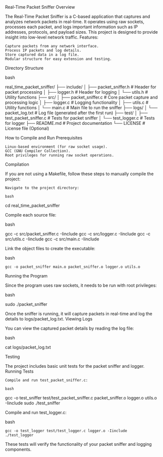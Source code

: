 Real-Time Packet Sniffer
Overview

The Real-Time Packet Sniffer is a C-based application that captures and analyzes network packets in real-time. It operates using raw sockets, processes each packet, and logs important information such as IP addresses, protocols, and payload sizes. This project is designed to provide insight into low-level network traffic.
Features:

    Capture packets from any network interface.
    Process IP packets and log details.
    Store captured data in a log file.
    Modular structure for easy extension and testing.

Directory Structure

bash

real_time_packet_sniffer/
├── include/
│   ├── packet_sniffer.h        # Header for packet processing
│   ├── logger.h                # Header for logging
│   └── utils.h                 # Utility functions
├── src/
│   ├── packet_sniffer.c        # Core packet capture and processing logic
│   ├── logger.c                # Logging functionality
│   ├── utils.c                 # Utility functions
│   └── main.c                  # Main file to run the sniffer
├── logs/
│   └── packet_log.txt          # Log file (generated after the first run)
├── test/
│   ├── test_packet_sniffer.c   # Tests for packet sniffer
│   └── test_logger.c           # Tests for logger
├── README.md                   # Project documentation
└── LICENSE                     # License file (Optional)

How to Compile and Run
Prerequisites

    Linux-based environment (for raw socket usage).
    GCC (GNU Compiler Collection).
    Root privileges for running raw socket operations.

Compilation

If you are not using a Makefile, follow these steps to manually compile the project:

    Navigate to the project directory:

    bash

cd real_time_packet_sniffer

Compile each source file:

bash

gcc -c src/packet_sniffer.c -Iinclude
gcc -c src/logger.c -Iinclude
gcc -c src/utils.c -Iinclude
gcc -c src/main.c -Iinclude

Link the object files to create the executable:

bash

    gcc -o packet_sniffer main.o packet_sniffer.o logger.o utils.o

Running the Program

Since the program uses raw sockets, it needs to be run with root privileges:

bash

sudo ./packet_sniffer

Once the sniffer is running, it will capture packets in real-time and log the details to logs/packet_log.txt.
Viewing Logs

You can view the captured packet details by reading the log file:

bash

cat logs/packet_log.txt

Testing

The project includes basic unit tests for the packet sniffer and logger.
Running Tests

    Compile and run test_packet_sniffer.c:

    bash

gcc -o test_sniffer test/test_packet_sniffer.c packet_sniffer.o logger.o utils.o -Iinclude
sudo ./test_sniffer

Compile and run test_logger.c:

bash

    gcc -o test_logger test/test_logger.c logger.o -Iinclude
    ./test_logger

These tests will verify the functionality of your packet sniffer and logging components.
